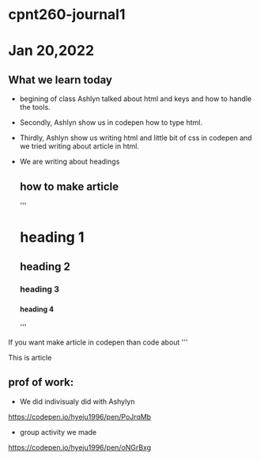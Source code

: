 # cpnt260-journal1

# Jan 20,2022

## What we learn today

- begining of class Ashlyn talked about html and keys and how to handle the tools. 

- Secondly, Ashlyn show us in codepen how to type html.

- Thirdly, Ashlyn show us writing html and little bit of css in codepen and we tried writing about article in html.

- We are writing about headings

   ## how to make article
    '''
    <h1>heading 1 </h1>
    <h2>heading 2</h2>
    <h3>heading 3<h3>
    <h4>heading 4</h4>
    '''
If you want make article in codepen than code about 
 '''
 <article>
    <p>This is article</p>
    </article>



## prof of work: 

- We did indivisualy did with Ashylyn

https://codepen.io/hyeju1996/pen/PoJrqMb

- group activity we made

https://codepen.io/hyeju1996/pen/oNGrBxg

    
